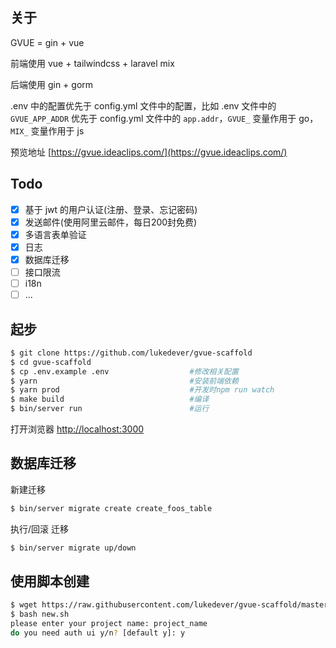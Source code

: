## 关于

GVUE = gin + vue

前端使用 vue + tailwindcss + laravel mix

后端使用 gin + gorm

.env 中的配置优先于 config.yml 文件中的配置，比如 .env 文件中的 `GVUE_APP_ADDR` 优先于 config.yml 文件中的 `app.addr`，`GVUE_` 变量作用于 go，`MIX_` 变量作用于 js

预览地址 [https://gvue.ideaclips.com/](https://gvue.ideaclips.com/) 

## Todo

- [x] 基于 jwt 的用户认证(注册、登录、忘记密码)
- [x] 发送邮件(使用阿里云邮件，每日200封免费)
- [x] 多语言表单验证
- [x] 日志
- [x] 数据库迁移
- [ ] 接口限流
- [ ] i18n
- [ ] ...

## 起步

```sh
$ git clone https://github.com/lukedever/gvue-scaffold
$ cd gvue-scaffold
$ cp .env.example .env                  #修改相关配置
$ yarn                                  #安装前端依赖
$ yarn prod                             #开发时npm run watch
$ make build                            #编译
$ bin/server run                        #运行
```

打开浏览器 [http://localhost:3000](http://localhost:3000)

## 数据库迁移

新建迁移

```sh
$ bin/server migrate create create_foos_table
```

执行/回滚 迁移

```sh
$ bin/server migrate up/down
```

## 使用脚本创建

```sh
$ wget https://raw.githubusercontent.com/lukedever/gvue-scaffold/master/etc/new.sh
$ bash new.sh
please enter your project name: project_name
do you need auth ui y/n? [default y]: y
```
